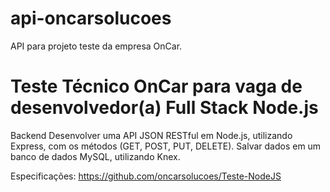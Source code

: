 # api-oncarsolucoes
API para projeto teste da empresa OnCar.



# Teste Técnico OnCar para vaga de desenvolvedor(a) Full Stack Node.js

Backend
Desenvolver uma API JSON RESTful em Node.js, utilizando Express, com os métodos (GET, POST, PUT, DELETE). Salvar dados em um banco de dados MySQL, utilizando Knex.

Especificações: https://github.com/oncarsolucoes/Teste-NodeJS



